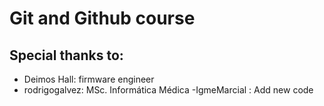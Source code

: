 # Git and Github course

## Special thanks to:

- Deimos Hall: firmware engineer
- rodrigogalvez: MSc. Informática Médica
-IgmeMarcial : Add new code


